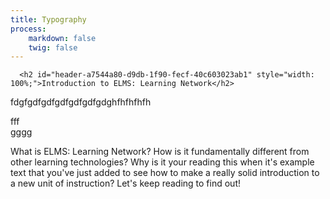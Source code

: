 ```yaml
---
title: Typography
process:
    markdown: false
    twig: false
---
```


      <h2 id="header-a7544a80-d9db-1f90-fecf-40c603023ab1" style="width: 100%;">Introduction to ELMS: Learning Network</h2>
<grid-plate layout="2-1" responsive-size="md" breakpoint-sm="900" breakpoint-md="1200" breakpoint-lg="1500" breakpoint-xl="1800" style="width: 100%;" hide-ops column-widths="[&quot;66.6666667%&quot;,&quot;33.3333337%&quot;]"><place-holder slot="col-1" type="text" directions="Double click or drag and drop file to replace" accent-color="grey"></place-holder>
<place-holder slot="col-2" type="image" directions="Double click or drag and drop file to replace" accent-color="grey"></place-holder>
<self-check image="https://images-assets.nasa.gov/image/0003786/0003786~thumb.jpg" slot="col-1" accent-color="grey" resource="#2c447f49-4f65-cedf-8e8e-dea982ad0da0" prefix="oer:http://oerschema.org/ schema:http://schema.org/ dc:http://purl.org/dc/terms/ foaf:http://xmlns.com/foaf/0.1/ cc:http://creativecommons.org/ns# bib:http://bib.schema.org " style="width: 100%;" title="Self-Check" schema-resource-id="#2c447f49-4f65-cedf-8e8e-dea982ad0da0" alt=""><span slot="question">fdgfgdfgdfgdfgdfgdfgd</span><span>ghfhfhfhfh</span></self-check>
<meme-maker image-url="https://images-assets.nasa.gov/image/0003786/0003786~thumb.jpg" slot="col-1" style="width: 100%;" top-text="fff" bottom-text="gggg">
    <div>fff</div>
      <img src="https://images-assets.nasa.gov/image/0003786/0003786~thumb.jpg" alt="" preload="lazy"/>
    <div>gggg</div></meme-maker>
</grid-plate>
<p>What is ELMS: Learning Network? How is it fundamentally different from other learning technologies? Why is it your reading this when it's example text that you've just added to see how to make a really solid introduction to a new unit of instruction? Let's keep reading to find out!</p>

      